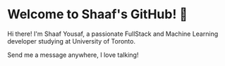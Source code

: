 # Welcome to Shaaf's GitHub! 👋

Hi there! I'm Shaaf Yousaf, a passionate FullStack and Machine Learning developer studying at University of Toronto.

Send me a message anywhere, I love talking!

<!-- 
## 📫 Connect with Me
- **🔗 LinkedIn**: [shaafyousaf](https://www.linkedin.com/in/shaafyousaf/)
- **🌐 Website**: [shaafyousaf.me](https://shaafplayz.github.io/)

---
*"Code is like humor. When you have to explain it, it's bad."* 💻 -->

